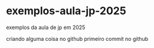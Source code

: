 # exemplos-aula-jp-2025
exemplos da aula de jp em 2025

criando alguma coisa no github
primeiro commit no github